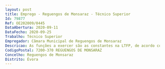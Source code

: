 ```yaml
--- 
layout: post
title: Emprego - Reguengos de Monsaraz - Técnico Superior
Id: 79877
Ref: OE202009/0445
DataAbertura: 2020-09-11
DataFecho: 2020-09-25
Trabalho: Técnico Superior
Empregador: Câmara Municipal de Reguengos de Monsaraz
Descricao: As funções a exercer são as constantes na LTFP, de acordo com o estabelecido no n.º 2 do seu artigo 88.º e em conformidade com o estabelecido no Mapa de Pessoal do Município de Reguengos de Monsaraz aprovado para o ano 2020  Implementar e acompanhar o plano HACCP nos refeitórios e cantinas escolares dos estabelecimentos de ensino de responsabilidade do município (pré escolar e ensino básico)  ministrar formação dos trabalhadores afetos aos refeitórios escolares  implementar e dinamizar os programas “Ementa Única” e “Regime de Fruta Escolar”  proceder ao levantamento das condições de funcionamento dos refeitórios e cantinas escolares da dependência do município, elaborar o respetivo plano de requalificação e garantir a sua implementação e monitorização  elaborar planos de higienização  elaborar manuais de segurança e higiene e alimentar  colaborar no controlo de géneros alimentícios e na definição de regras de higiene e segurança alimentar no Mercado Municipal e no licenciamento de estabelecimentos de restauração e bebidas, em matérias de segurança alimentar, quando legalmente necessário.
CodigoPostal: 7200-370 REGUENGOS DE MONSARAZ
Concelho: Reguengos de Monsaraz
Distrito: Évora
--- 
```

